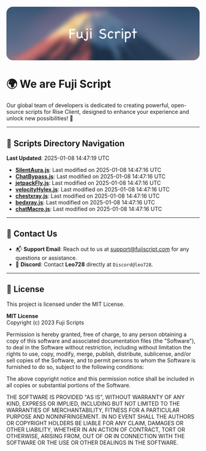 ![Banner](.github/b.webp)

# 🌍 **We are Fuji Script**

Our global team of developers is dedicated to creating powerful, open-source scripts for Rise Client, designed to enhance your experience and unlock new possibilities! 🌟

---
<!-- SCRIPTS_NAVIGATION_START -->
## 📂 **Scripts Directory Navigation**

**Last Updated**: 2025-01-08 14:47:19 UTC

- **[SilentAura.js](scripts/SilentAura.js)**: Last modified on 2025-01-08 14:47:16 UTC
- **[ChatBypass.js](scripts/ChatBypass.js)**: Last modified on 2025-01-08 14:47:16 UTC
- **[jetpackFly.js](scripts/jetpackFly.js)**: Last modified on 2025-01-08 14:47:16 UTC
- **[velocityHylex.js](scripts/velocityHylex.js)**: Last modified on 2025-01-08 14:47:16 UTC
- **[chestxray.js](scripts/chestxray.js)**: Last modified on 2025-01-08 14:47:16 UTC
- **[bedxray.js](scripts/bedxray.js)**: Last modified on 2025-01-08 14:47:16 UTC
- **[chatMacro.js](scripts/chatMacro.js)**: Last modified on 2025-01-08 14:47:16 UTC

<!-- SCRIPTS_NAVIGATION_END -->

---

## 💬 **Contact Us**  
- 📬 **Support Email**: Reach out to us at [support@fujiscript.com](mailto:support@fujiscript.com) for any questions or assistance.  
- 💬 **Discord**: Contact **Leo728** directly at `Discord@leo728`.

---

## 📜 **License**

This project is licensed under the MIT License.  

**MIT License**  
Copyright (c) 2023 Fuji Scripts  

Permission is hereby granted, free of charge, to any person obtaining a copy of this software and associated documentation files (the "Software"), to deal in the Software without restriction, including without limitation the rights to use, copy, modify, merge, publish, distribute, sublicense, and/or sell copies of the Software, and to permit persons to whom the Software is furnished to do so, subject to the following conditions:  

The above copyright notice and this permission notice shall be included in all copies or substantial portions of the Software.  

THE SOFTWARE IS PROVIDED "AS IS", WITHOUT WARRANTY OF ANY KIND, EXPRESS OR IMPLIED, INCLUDING BUT NOT LIMITED TO THE WARRANTIES OF MERCHANTABILITY, FITNESS FOR A PARTICULAR PURPOSE AND NONINFRINGEMENT. IN NO EVENT SHALL THE AUTHORS OR COPYRIGHT HOLDERS BE LIABLE FOR ANY CLAIM, DAMAGES OR OTHER LIABILITY, WHETHER IN AN ACTION OF CONTRACT, TORT OR OTHERWISE, ARISING FROM, OUT OF OR IN CONNECTION WITH THE SOFTWARE OR THE USE OR OTHER DEALINGS IN THE SOFTWARE.  
